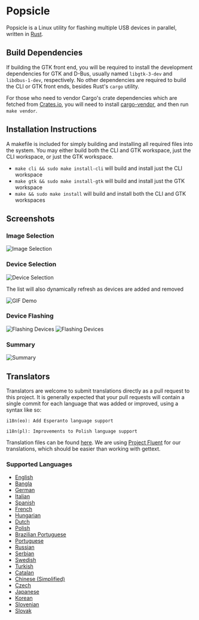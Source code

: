 # Popsicle

Popsicle is a Linux utility for flashing multiple USB devices in parallel, written in [Rust](https://www.rust-lang.org/en-US/).

## Build Dependencies

If building the GTK front end, you will be required to install the development dependencies for GTK and D-Bus, usually named `libgtk-3-dev` and `libdbus-1-dev`, respectively. No other dependencies are required to build the CLI or GTK front ends, besides Rust's `cargo` utility.

For those who need to vendor Cargo's crate dependencies which are fetched from [Crates.io](https://crates.io/), you will need to install [cargo-vendor](https://github.com/alexcrichton/cargo-vendor), and then run `make vendor`.

## Installation Instructions

 A makefile is included for simply building and installing all required files into the system. You may either build both the CLI and GTK workspace, just the CLI workspace, or just the GTK workspace.

- `make cli && sudo make install-cli` will build and install just the CLI workspace
- `make gtk && sudo make install-gtk` will build and install just the GTK workspace
- `make && sudo make install` will build and install both the CLI and GTK workspaces

## Screenshots

### Image Selection

![Image Selection](./screenshots/screenshot-01.png)

### Device Selection

![Device Selection](./screenshots/screenshot-02.png)

The list will also dynamically refresh as devices are added and removed

![GIF Demo](./screenshots/device-monitoring.gif)

### Device Flashing

![Flashing Devices](./screenshots/screenshot-03.png)
![Flashing Devices](./screenshots/screenshot-04.png)

### Summary

![Summary](./screenshots/screenshot-05.png)

## Translators

Translators are welcome to submit translations directly as a pull request to this project. It is generally expected that your pull requests will contain a single commit for each language that was added or improved, using a syntax like so:

```
i18n(eo): Add Esperanto language support
```

```
i18n(pl): Improvements to Polish language support
```

Translation files can be found [here](./i18n/). We are using [Project Fluent](https://projectfluent.org) for our translations, which should be easier than working with gettext.

### Supported Languages

- [English](./i18n/en/)
- [Bangla](./i18n/bn/)
- [German](./i18n/de/)
- [Italian](./i18n/it/)
- [Spanish](./i18n/es/)
- [French](./i18n/fr/)
- [Hungarian](./i18n/hu/)
- [Dutch](./i18n/nl/)
- [Polish](./i18n/pl/)
- [Brazilian Portuguese](./i18n/pt-BR/)
- [Portuguese](./i18n/pt/)
- [Russian](./i18n/ru/)
- [Serbian](./i18n/sr/)
- [Swedish](./i18n/sv/)
- [Turkish](./i18n/tr/)
- [Catalan](./i18n/ca)
- [Chinese (Simplified)](./i18n/zh-CN)
- [Czech](./i18n/cs)
- [Japanese](./i18n/ja)
- [Korean](./i18n/ko)
- [Slovenian](./i18n/sl)
- [Slovak](./i18n/sk)
